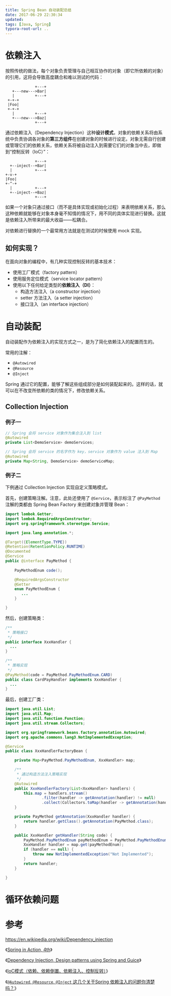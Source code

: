 ```yaml
---
title: Spring Bean 自动装配总结
date: 2017-06-29 22:30:34
updated:
tags: [Java, Spring]
typora-root-url: ..
---
```


# 依赖注入

按照传统的做法，每个对象负责管理与自己相互协作的对象（即它所依赖的对象）的引用，这将会导致高度耦合和难以测试的代码：

```
             +---+
   +---new--->Bar|
   |         +---+
 +-+-+
 |Foo|
 +-+-+
   |         +---+
   +---new--->Baz|
             +---+
```

通过依赖注入（Dependency Injection）这种**设计模式**，对象的依赖关系将由系统中负责协调各对象的**第三方组件**在创建对象的时候进行设定。对象无需自行创建或管理它们的依赖关系，依赖关系将被自动注入到需要它们的对象当中去，即做到“控制反转（IoC）”：

```
             +---+
  +--inject--+Bar|
  |          +---+
+-v-+
|Foo|
+-^-+
  |          +---+
  +--inject--+Baz|
             +---+
```

如果一个对象只通过接口（而不是具体实现或初始化过程）来表明依赖关系，那么这种依赖就能够在对象本身毫不知情的情况下，用不同的具体实现进行替换。这就是依赖注入所带来的最大收益——松耦合。

对依赖进行替换的一个最常用方法就是在测试的时候使用 mock 实现。

## 如何实现？

在面向对象的编程中，有几种实现控制反转的基本技术：

* 使用工厂模式（factory pattern）
* 使用服务定位模式（service locator pattern）
* 使用以下任何给定类型的**依赖注入（DI）**：
  * 构造方法注入（a constructor injection）
  * setter 方法注入（a setter injection）
  * 接口注入（an interface injection）

# 自动装配

自动装配作为依赖注入的实现方式之一，是为了简化依赖注入的配置而生的。

常用的注解：

* `@Autowired`
* `@Resource`
* `@Inject`

Spring 通过它的配置，能够了解这些组成部分是如何装配起来的。这样的话，就可以在不改变所依赖的类的情况下，修改依赖关系。

## Collection Injection

### 例子一

```java
// Spring 会将 service 对象作为集合注入到 list
@Autowired
private List<DemoService> demoServices;

// Spring 会将 service 的名字作为 key，service 对象作为 value 注入到 Map
@Autowired
private Map<String, DemoService> demoServiceMap;
```

### 例子二

下例通过 Collection Injection 实现自定义策略模式。

首先，创建策略注解。注意，此处还使用了 `@Service`，表示标注了 `@PayMethod` 注解的类都由 Spring Bean Factory 来创建对象并管理 Bean：

```java
import lombok.Getter;
import lombok.RequiredArgsConstructor;
import org.springframework.stereotype.Service;

import java.lang.annotation.*;

@Target({ElementType.TYPE})
@Retention(RetentionPolicy.RUNTIME)
@Documented
@Service
public @interface PayMethod {
  
    PayMethodEnum code();

    @RequiredArgsConstructor
    @Getter
    enum PayMethodEnum {
       ...
    }

}
```

然后，创建策略类：

```java
/**
 * 策略接口
 */
public interface XxxHandler {
  ...
}

/**
 * 策略实现
 */
@PayMethod(code = PayMethod.PayMethodEnum.CARD)
public class CardPayHandler implements XxxHandler {
  ...
}
```

最后，创建工厂类：

```java
import java.util.List;
import java.util.Map;
import java.util.function.Function;
import java.util.stream.Collectors;

import org.springframework.beans.factory.annotation.Autowired;
import org.apache.commons.lang3.NotImplementedException;

@Service
public class XxxHandlerFactoryBean {

    private Map<PayMethod.PayMethodEnum, XxxHandler> map;

    /**
     * 通过构造方法注入策略实现
     */
    @Autowired
    public XxxHandlerFactory(List<XxxHandler> handlers) {
        this.map = handlers.stream()
                .filter(handler -> getAnnotation(handler) != null)
                .collect(Collectors.toMap(handler -> getAnnotation(handler).code(), Function.identity()));
    }

    private PayMethod getAnnotation(XxxHandler handler) {
        return handler.getClass().getAnnotation(PayMethod.class);
    }

    public XxxHandler getHandler(String code) {
        PayMethod.PayMethodEnum payMethodEnum = PayMethod.PayMethodEnum.valueOfCode(code);
        XxxHandler handler = map.get(payMethodEnum);
        if (handler == null) {
            throw new NotImplementedException("Not Implemented");
        }
        return handler;
    }

}
```

# 循环依赖问题

# 参考

https://en.wikipedia.org/wiki/Dependency_injection

《[Spring in Action, 4th](https://www.manning.com/books/spring-in-action-fourth-edition)》

《[Dependency Injection, Design patterns using Spring and Guice](https://www.manning.com/books/dependency-injection)》

《[IoC模式（依赖、依赖倒置、依赖注入、控制反转）](https://www.cnblogs.com/fuchongjundream/p/3873073.html)》

《[`@Autowired`, `@Resource`, `@Inject` 这几个关于Spring 依赖注入的问题你清楚吗？](https://juejin.cn/post/6844904056230690824)》
